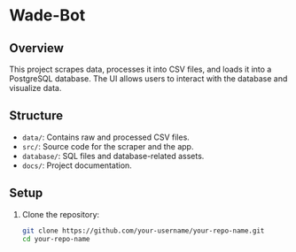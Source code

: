 # Wade-Bot

## Overview
This project scrapes data, processes it into CSV files, and loads it into a PostgreSQL database. The UI allows users to interact with the database and visualize data.

## Structure
- `data/`: Contains raw and processed CSV files.
- `src/`: Source code for the scraper and the app.
- `database/`: SQL files and database-related assets.
- `docs/`: Project documentation.

## Setup
1. Clone the repository:
   ```bash
   git clone https://github.com/your-username/your-repo-name.git
   cd your-repo-name
